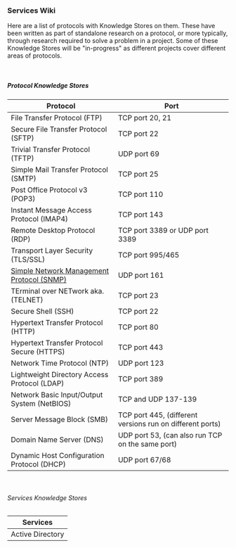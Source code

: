
### Services Wiki

Here are a list of protocols with Knowledge Stores on them. These have been written as part of standalone research on a protocol, or more typically, through research required to solve a problem in a project. Some of these Knowledge Stores will be "in-progress" as different projects cover different areas of protocols.

<br>

##### Protocol Knowledge Stores

| Protocol                                                                                                          | Port |
| --------                                                                                                          | ---- |
| File Transfer Protocol (FTP)                                                                                      | TCP port 20, 21 |
| Secure File Transfer Protocol (SFTP)                                                                              | TCP port 22 |
| Trivial Transfer Protocol (TFTP)                                                                                  | UDP port 69 |
| Simple Mail Transfer Protocol (SMTP)                                                                              | TCP port 25 |
| Post Office Protocol v3 (POP3)                                                                                    | TCP port 110 |
| Instant Message Access Protocol (IMAP4)                                                                           | TCP port 143 |
| Remote Desktop Protocol (RDP)                                                                                     | TCP port 3389 or UDP port 3389 |
| Transport Layer Security (TLS/SSL)                                                                                | TCP port 995/465 |
| [Simple Network Management Protocol (SNMP)](snmp.md)                                                              | UDP port 161 |
| TErminal over NETwork aka. (TELNET)                                                                               | TCP port 23 |
| Secure Shell (SSH)                                                                                                | TCP port 22 |
| Hypertext Transfer Protocol (HTTP)                                                                                | TCP port 80 |
| Hypertext Transfer Protocol Secure (HTTPS)                                                                        | TCP port 443 |
| Network Time Protocol (NTP)                                                                                       | UDP port 123 |
| Lightweight Directory Access Protocol (LDAP)                                                                      | TCP port 389 |
| Network Basic Input/Output System (NetBIOS)                                                                       | TCP and UDP 137-139 |
| Server Message Block (SMB)                                                                                        | TCP port 445, (different versions run on different ports) |
| Domain Name Server (DNS)                                                                                          | UDP port 53, (can also run TCP on the same port) |
| Dynamic Host Configuration Protocol (DHCP)                                                                        | UDP port 67/68 |


<br>

###### Services Knowledge Stores

| Services              |
| --------              |
| Active Directory      |